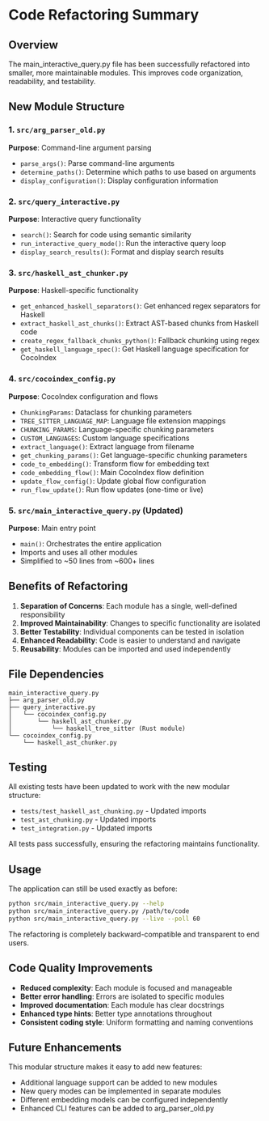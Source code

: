 # Code Refactoring Summary

## Overview

The main_interactive_query.py file has been successfully refactored into smaller, more maintainable modules. This improves code organization, readability, and testability.

## New Module Structure

### 1. `src/arg_parser_old.py`
**Purpose**: Command-line argument parsing
- `parse_args()`: Parse command-line arguments
- `determine_paths()`: Determine which paths to use based on arguments
- `display_configuration()`: Display configuration information

### 2. `src/query_interactive.py`
**Purpose**: Interactive query functionality
- `search()`: Search for code using semantic similarity
- `run_interactive_query_mode()`: Run the interactive query loop
- `display_search_results()`: Format and display search results

### 3. `src/haskell_ast_chunker.py`
**Purpose**: Haskell-specific functionality
- `get_enhanced_haskell_separators()`: Get enhanced regex separators for Haskell
- `extract_haskell_ast_chunks()`: Extract AST-based chunks from Haskell code
- `create_regex_fallback_chunks_python()`: Fallback chunking using regex
- `get_haskell_language_spec()`: Get Haskell language specification for CocoIndex

### 4. `src/cocoindex_config.py`
**Purpose**: CocoIndex configuration and flows
- `ChunkingParams`: Dataclass for chunking parameters
- `TREE_SITTER_LANGUAGE_MAP`: Language file extension mappings
- `CHUNKING_PARAMS`: Language-specific chunking parameters
- `CUSTOM_LANGUAGES`: Custom language specifications
- `extract_language()`: Extract language from filename
- `get_chunking_params()`: Get language-specific chunking parameters
- `code_to_embedding()`: Transform flow for embedding text
- `code_embedding_flow()`: Main CocoIndex flow definition
- `update_flow_config()`: Update global flow configuration
- `run_flow_update()`: Run flow updates (one-time or live)

### 5. `src/main_interactive_query.py` (Updated)
**Purpose**: Main entry point
- `main()`: Orchestrates the entire application
- Imports and uses all other modules
- Simplified to ~50 lines from ~600+ lines

## Benefits of Refactoring

1. **Separation of Concerns**: Each module has a single, well-defined responsibility
2. **Improved Maintainability**: Changes to specific functionality are isolated
3. **Better Testability**: Individual components can be tested in isolation
4. **Enhanced Readability**: Code is easier to understand and navigate
5. **Reusability**: Modules can be imported and used independently

## File Dependencies

```
main_interactive_query.py
├── arg_parser_old.py
├── query_interactive.py
│   └── cocoindex_config.py
│       └── haskell_ast_chunker.py
│           └── haskell_tree_sitter (Rust module)
└── cocoindex_config.py
    └── haskell_ast_chunker.py
```

## Testing

All existing tests have been updated to work with the new modular structure:
- `tests/test_haskell_ast_chunking.py` - Updated imports
- `test_ast_chunking.py` - Updated imports  
- `test_integration.py` - Updated imports

All tests pass successfully, ensuring the refactoring maintains functionality.

## Usage

The application can still be used exactly as before:

```bash
python src/main_interactive_query.py --help
python src/main_interactive_query.py /path/to/code
python src/main_interactive_query.py --live --poll 60
```

The refactoring is completely backward-compatible and transparent to end users.

## Code Quality Improvements

- **Reduced complexity**: Each module is focused and manageable
- **Better error handling**: Errors are isolated to specific modules
- **Improved documentation**: Each module has clear docstrings
- **Enhanced type hints**: Better type annotations throughout
- **Consistent coding style**: Uniform formatting and naming conventions

## Future Enhancements

This modular structure makes it easy to add new features:
- Additional language support can be added to new modules
- New query modes can be implemented in separate modules
- Different embedding models can be configured independently
- Enhanced CLI features can be added to arg_parser_old.py
